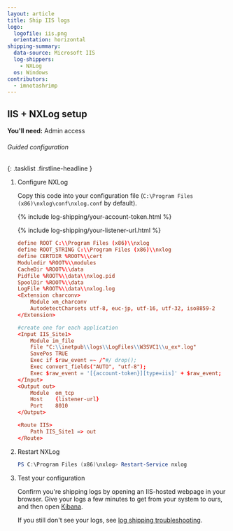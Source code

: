 ```yaml
---
layout: article
title: Ship IIS logs
logo:
  logofile: iis.png
  orientation: horizontal
shipping-summary:
  data-source: Microsoft IIS
  log-shippers:
    - NXLog
  os: Windows
contributors:
  - imnotashrimp
---
```


## IIS + NXLog setup

**You'll need:** Admin access

###### Guided configuration

{: .tasklist .firstline-headline }
1. Configure NXLog

    Copy this code into your configuration file (`C:\Program Files (x86)\nxlog\conf\nxlog.conf` by default).

    {% include log-shipping/your-account-token.html %}

    {% include log-shipping/your-listener-url.html %}

    ```conf
    define ROOT C:\\Program Files (x86)\\nxlog
    define ROOT_STRING C:\\Program Files (x86)\\nxlog
    define CERTDIR %ROOT%\\cert
    Moduledir %ROOT%\\modules
    CacheDir %ROOT%\\data
    Pidfile %ROOT%\\data\\nxlog.pid
    SpoolDir %ROOT%\\data
    LogFile %ROOT%\\data\\nxlog.log
    <Extension charconv>
        Module xm_charconv
        AutodetectCharsets utf-8, euc-jp, utf-16, utf-32, iso8859-2
    </Extension>

    #create one for each application
    <Input IIS_Site1>
        Module im_file
        File "C:\\inetpub\\logs\\LogFiles\\W3SVC1\\u_ex*.log"
        SavePos TRUE
        Exec if $raw_event =~ /^#/ drop();
        Exec convert_fields("AUTO", "utf-8");
        Exec $raw_event = '[{account-token}][type=iis]' + $raw_event;
    </Input>
    <Output out>
        Module  om_tcp
        Host    {listener-url}
        Port    8010
    </Output>

    <Route IIS>
        Path IIS_Site1 => out
    </Route>
    ```

2. Restart NXLog

    ```powershell
    PS C:\Program Files (x86)\nxlog> Restart-Service nxlog
    ```

3. Test your configuration

    Confirm you're shipping logs by opening an IIS-hosted webpage in your browser. Give your logs a few minutes to get from your system to ours, and then open [Kibana](https://app.logz.io/#/dashboard/kibana).

    If you still don't see your logs, see [log shipping troubleshooting]({{site.baseurl}}/user-guide/log-shipping/log-shipping-troubleshooting.html).